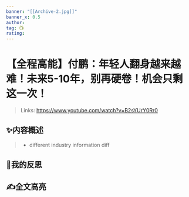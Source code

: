 ```yaml
---
banner: "[[Archive-2.jpg]]"
banner_x: 0.5
author:
tag: 📺 
rating: 
---
```

# 【全程高能】付鹏：年轻人翻身越来越难！未来5-10年，别再硬卷！机会只剩这一次！
>Links: https://www.youtube.com/watch?v=B2sYUrY0Rr0

## ✨内容概述
> - different industry information diff 

## 💭我的反思


## ✍全文高亮


